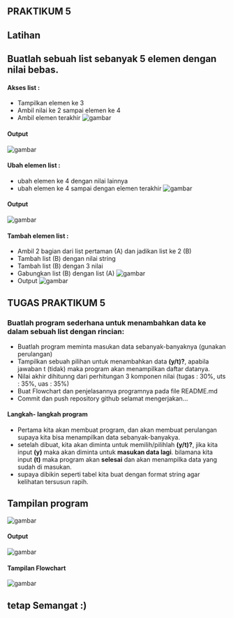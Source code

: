 ## PRAKTIKUM 5
## Latihan
## Buatlah sebuah list sebanyak 5 elemen dengan nilai bebas.

#### Akses list :
- Tampilkan elemen ke 3
- Ambil nilai ke 2 sampai elemen ke 4
- Ambil elemen terakhir
![gambar](gambarproses/ss11.png)

#### Output

![gambar](gambarproses/ss11a.png)

#### Ubah elemen list :
- ubah elemen ke 4 dengan nilai lainnya
- ubah elemen ke 4 sampai dengan elemen terakhir
![gambar](gambarproses/ss22.png)

#### Output

![gambar](gambarproses/ss22a.png)
#### Tambah elemen list :
- Ambil 2 bagian dari list pertaman (A) dan jadikan list ke 2 (B)
- Tambah list (B) dengan nilai string
- Tambah list (B) dengan 3 nilai
- Gabungkan list (B) dengan list (A)
![gambar](gambarproses/ss33.png)
- Output
![gambar](gambarproses/ss33a.png)
## TUGAS PRAKTIKUM 5
### Buatlah program sederhana untuk menambahkan data ke dalam sebuah list dengan rincian:
- Buatlah program meminta masukan data sebanyak-banyaknya (gunakan perulangan)
- Tampilkan sebuah pilihan untuk menambahkan data **(y/t)?**, apabila jawaban t (tidak) maka program akan menampilkan daftar datanya.
- Nilai akhir dihitunng dari perhitungan 3 komponen nilai (tugas : 30%, uts : 35%, uas : 35%)
- Buat Flowchart dan penjelasannya programnya pada file README.md
- Commit dan push repository github
selamat mengerjakan...

#### Langkah- langkah program
- Pertama kita akan membuat program, dan akan membuat perulangan supaya kita bisa menampilkan data sebanyak-banyakya.
- setelah dibuat, kita akan diminta untuk memilih/pilihlah **(y/t)?**, jika kita input **(y)** maka akan diminta untuk **masukan data lagi**. bilamana kita input **(t)** maka program akan **selesai** dan akan menampilka data yang sudah di masukan.
- supaya dibikin seperti tabel kita buat dengan format string agar kelihatan tersusun rapih.
## Tampilan program
![gambar](gambarproses/ss44.png)

#### Output

![gambar](gambarproses/ss44a.png)
#### Tampilan Flowchart
![gambar](gambarproses/ss55.png)

## tetap Semangat :)


